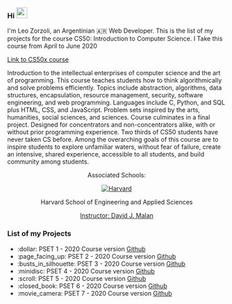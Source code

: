 ### Hi <img src="https://media.giphy.com/media/hvRJCLFzcasrR4ia7z/giphy.gif" width="25px"> 

I'm Leo Zorzoli, an Argentinian 🇦🇷 Web Developer. This is the list of my projects for the course CS50: Introduction to Computer Science. I Take this course from April to June 2020

<a href="https://cs50.harvard.edu/x/2021/">
  Link to CS50x course 
</a>

Introduction to the intellectual enterprises of computer science and the art of programming. This course teaches students how to think algorithmically and solve problems efficiently. Topics include abstraction, algorithms, data structures, encapsulation, resource management, security, software engineering, and web programming. Languages include C, Python, and SQL plus HTML, CSS, and JavaScript. Problem sets inspired by the arts, humanities, social sciences, and sciences. Course culminates in a final project. Designed for concentrators and non-concentrators alike, with or without prior programming experience. Two thirds of CS50 students have never taken CS before. Among the overarching goals of this course are to inspire students to explore unfamiliar waters, without fear of failure, create an intensive, shared experience, accessible to all students, and build community among students.

<div align="center">
  <p>Associated Schools:</p>
  <a href="#">
    <img alt="Harvard" src="https://online-learning.harvard.edu/sites/default/files/shields/harvard-engineering.png" />
  </a>
  <p>Harvard School of Engineering and Applied Sciences</p>
  <a href="https://online-learning.harvard.edu/instructor/david-j-malan">Instructor: David J. Malan </a>
</div>

### List of my Projects
<ul>
  <li>:dollar: PSET 1 - 2020 Course version <a href="https://github.com/LeoZorzoli/CS50x/tree/master/pset1">Github</a></li>
  <li>:page_facing_up: PSET 2 - 2020 Course version <a href="https://github.com/LeoZorzoli/CS50x/tree/master/Pset2">Github</a></li>
  <li>:busts_in_silhouette: PSET 3 - 2020 Course version <a href="https://github.com/LeoZorzoli/CS50x/tree/master/pset3">Github</a></li>
  <li>:minidisc: PSET 4 - 2020 Course version <a href="https://github.com/LeoZorzoli/CS50x/tree/master/pset4">Github</a></li>
  <li>:scroll: PSET 5 - 2020 Course version <a href="https://github.com/LeoZorzoli/CS50x/tree/master/pset5/speller">Github</a></li>
  <li>:closed_book: PSET 6 - 2020 Course version <a href="https://github.com/LeoZorzoli/CS50x/tree/master/pset6">Github</a></li>
  <li>:movie_camera: PSET 7 - 2020 Course version <a href="https://github.com/LeoZorzoli/CS50x/tree/master/pset7">Github</a></li>
</ul>

